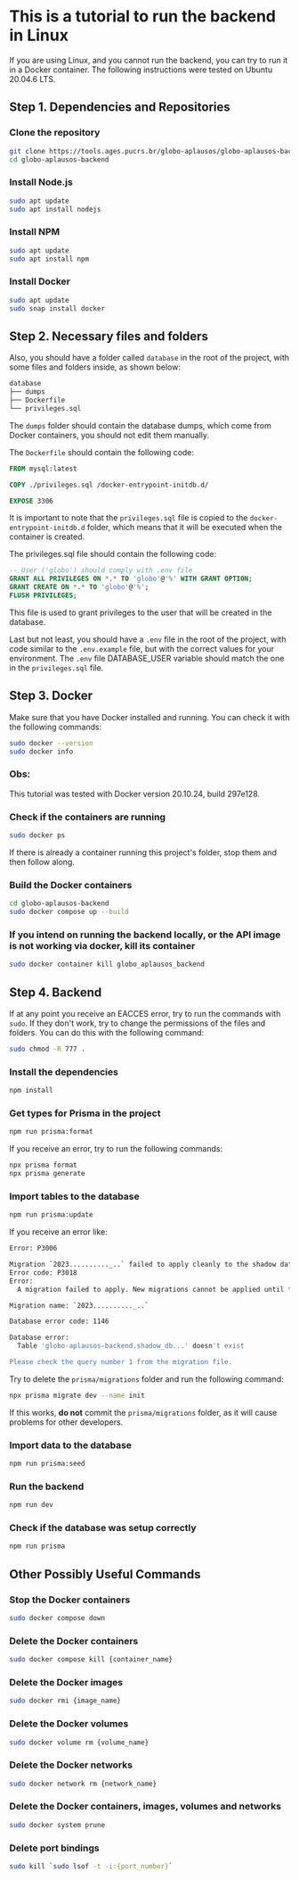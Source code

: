 # This is a tutorial to run the backend in Linux

If you are using Linux, and you cannot run the backend, you can try to run it in a Docker container. The following instructions were tested on Ubuntu 20.04.6 LTS.

## Step 1. Dependencies and Repositories

### Clone the repository

```bash
git clone https://tools.ages.pucrs.br/globo-aplausos/globo-aplausos-backend.git
cd globo-aplausos-backend
```

### Install Node.js

```bash
sudo apt update
sudo apt install nodejs
```

### Install NPM

```bash
sudo apt update
sudo apt install npm
```

### Install Docker

```bash
sudo apt update
sudo snap install docker
```

## Step 2. Necessary files and folders

Also, you should have a folder called `database` in the root of the project, with some files and folders inside, as shown below:

```bash
database
├── dumps
├── Dockerfile
└── privileges.sql
```

The `dumps` folder should contain the database dumps, which come from Docker containers, you should not edit them manually.

The `Dockerfile` should contain the following code:

```dockerfile
FROM mysql:latest

COPY ./privileges.sql /docker-entrypoint-initdb.d/

EXPOSE 3306
```

It is important to note that the `privileges.sql` file is copied to the `docker-entrypoint-initdb.d` folder, which means that it will be executed when the container is created.

The privileges.sql file should contain the following code:

```sql
-- User ('globo') should comply with .env file
GRANT ALL PRIVILEGES ON *.* TO 'globo'@'%' WITH GRANT OPTION;
GRANT CREATE ON *.* TO 'globo'@'%';
FLUSH PRIVILEGES;
```

This file is used to grant privileges to the user that will be created in the database.

Last but not least, you should have a `.env` file in the root of the project, with code similar to the `.env.example` file, but with the correct values for your environment. The `.env` file DATABASE_USER variable should match the one in the `privileges.sql` file.

## Step 3. Docker

Make sure that you have Docker installed and running. You can check it with the following commands:

```bash
sudo docker --version
sudo docker info
```

### Obs:

This tutorial was tested with Docker version 20.10.24, build 297e128.

### Check if the containers are running

```bash
sudo docker ps
```

If there is already a container running this project's folder, stop them and then follow along.

### Build the Docker containers

```bash
cd globo-aplausos-backend
sudo docker compose up --build
```

### If you intend on running the backend locally, or the API image is not working via docker, kill its container

```bash
sudo docker container kill globo_aplausos_backend
```

## Step 4. Backend

If at any point you receive an EACCES error, try to run the commands with `sudo`. If they don't work, try to change the permissions of the files and folders. You can do this with the following command:

```bash
sudo chmod -R 777 .
```

### Install the dependencies

```bash
npm install
```

### Get types for Prisma in the project

```bash
npm run prisma:format
```

If you receive an error, try to run the following commands:


```bash
npx prisma format
npx prisma generate
```

### Import tables to the database

```bash
npm run prisma:update
```

If you receive an error like:

```bash
Error: P3006

Migration `2023.........._..` failed to apply cleanly to the shadow database 
Error code: P3018
Error:
  A migration failed to apply. New migrations cannot be applied until the error is recovered from. Read more about how to resolve migration issues in the documentation: https://pris.ly/d/migrate-resolve

Migration name: `2023.........._..`

Database error code: 1146

Database error:
  Table 'globo-aplausos-backend.shadow_db...' doesn't exist

Please check the query number 1 from the migration file.
```

Try to delete the `prisma/migrations` folder and run the following command:

```bash
npx prisma migrate dev --name init
```

If this works, **do not** commit the `prisma/migrations` folder, as it will cause problems for other developers.

### Import data to the database

```bash
npm run prisma:seed
```

### Run the backend

```bash
npm run dev
```

### Check if the database was setup correctly

```bash
npm run prisma
```

## Other Possibly Useful Commands

### Stop the Docker containers

```bash
sudo docker compose down
```

### Delete the Docker containers

```bash
sudo docker compose kill {container_name}
```

### Delete the Docker images

```bash
sudo docker rmi {image_name}
```

### Delete the Docker volumes

```bash
sudo docker volume rm {volume_name}
```

### Delete the Docker networks

```bash
sudo docker network rm {network_name}
```

### Delete the Docker containers, images, volumes and networks

```bash
sudo docker system prune
```

### Delete port bindings

```bash
sudo kill `sudo lsof -t -i:{port_number}`
```
